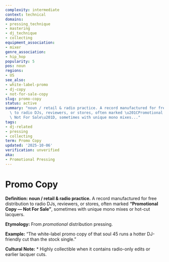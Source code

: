 ```yaml
---
complexity: intermediate
context: technical
domains:
- pressing_technique
- mastering
- dj_technique
- collecting
equipment_association:
- mixer
genre_association:
- hip_hop
popularity: 5
pos: noun
regions:
- US
see_also:
- white-label-promo
- dj-copy
- not-for-sale-copy
slug: promo-copy
status: active
summary: "noun / retail & radio practice. A record manufactured for free distribution\
  \ to radio DJs, reviewers, or stores, often marked \u201CPromotional Copy \u2014\
  \ Not For Sale\u201D, sometimes with unique mono mixes..."
tags:
- dj-related
- pressing
- collecting
term: Promo Copy
updated: '2025-10-06'
verification: unverified
aka:
- Promotional Pressing
---
```


# Promo Copy

**Definition:** **noun / retail & radio practice.** A record manufactured for free distribution to radio DJs, reviewers, or stores, often marked **“Promotional Copy — Not For Sale”**, sometimes with unique mono mixes or hot-cut lacquers.

**Etymology:** From *promotional* distribution pressing.

**Example:** “The white-label promo copy of that soul 45 runs a hotter DJ-friendly cut than the stock single.”

**Cultural Note:** * Highly collectible when it contains radio-only edits or earlier lacquer cuts.

